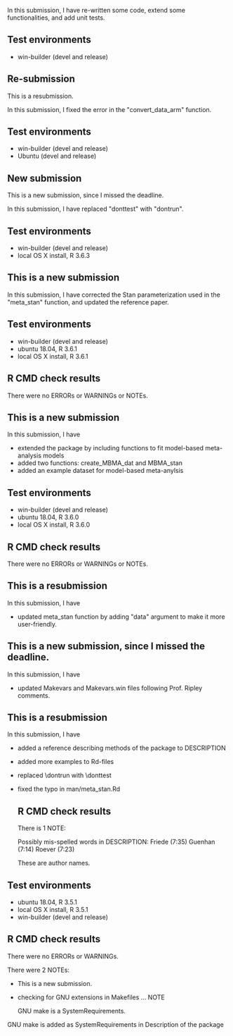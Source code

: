 
In this submission, I have re-written some code, extend some functionalities, and add unit tests.

## Test environments
* win-builder (devel and release)



## Re-submission

This is a resubmission.

In this submission, I fixed the error in the "convert_data_arm" function.

## Test environments
* win-builder (devel and release)
* Ubuntu (devel and release)




## New submission

This is a new submission, since I missed the deadline.

In this submission, I have replaced "donttest" with "dontrun".

## Test environments
* win-builder (devel and release)
* local OS X install, R 3.6.3



## This is a new submission

In this submission, I have corrected the Stan parameterization used in the "meta_stan" function, and updated the reference paper.

## Test environments
* win-builder (devel and release)
* ubuntu 18.04, R 3.6.1
* local OS X install, R 3.6.1

## R CMD check results
There were no ERRORs or WARNINGs or NOTEs. 


## This is a new submission

In this submission, I have
* extended the package by including functions to fit model-based meta-analysis models
* added two functions: create_MBMA_dat and MBMA_stan
* added an example dataset for model-based meta-anylsis

## Test environments
* win-builder (devel and release)
* ubuntu 18.04, R 3.6.0
* local OS X install, R 3.6.0

## R CMD check results
There were no ERRORs or WARNINGs or NOTEs. 


## This is a resubmission

In this submission, I have
* updated meta_stan function by adding "data" argument to make it more user-friendly.


## This is a new submission, since I missed the deadline.

In this submission, I have
* updated Makevars and Makevars.win files following Prof. Ripley comments.

## This is a resubmission

In this submission, I have
* added a reference describing methods of the package to DESCRIPTION
* added more examples to Rd-files
* replaced \dontrun with \donttest
* fixed the typo in man/meta_stan.Rd

  ## R CMD check results
  There is 1 NOTE:
  
  Possibly mis-spelled words in DESCRIPTION:
    Friede (7:35)
    Guenhan (7:14)
    Roever (7:23)
  
  These are author names.

## Test environments
* ubuntu 18.04, R 3.5.1
* local OS X install, R 3.5.1
* win-builder (devel and release)

## R CMD check results
There were no ERRORs or WARNINGs. 

There were 2 NOTEs:

* This is a new submission.

* checking for GNU extensions in Makefiles ... NOTE

  GNU make is a SystemRequirements.

GNU make is added as SystemRequirements in Description 
of the package
